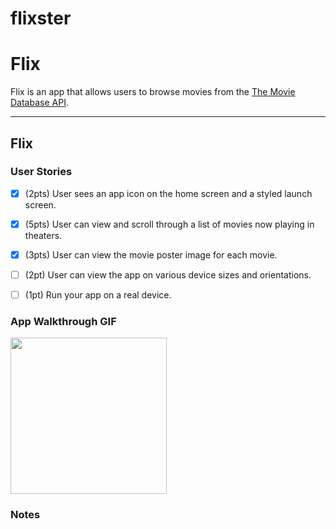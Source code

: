# flixster
# Flix

Flix is an app that allows users to browse movies from the [The Movie Database API](http://docs.themoviedb.apiary.io/#).

---

## Flix

### User Stories

- [x] (2pts) User sees an app icon on the home screen and a styled launch screen.
- [x] (5pts) User can view and scroll through a list of movies now playing in theaters.
- [x] (3pts) User can view the movie poster image for each movie.

- [ ] (2pt) User can view the app on various device sizes and orientations.
- [ ] (1pt) Run your app on a real device.

### App Walkthrough GIF

<img src="https://im2.ezgif.com/tmp/ezgif-2-5f5388ffca.gif" width=250><br>

### Notes
